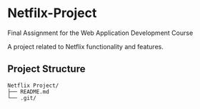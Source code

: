 # Netfilx-Project
Final Assignment for the Web Application Development Course

A project related to Netflix functionality and features.

## Project Structure

```
Netflix Project/
├── README.md
└── .git/
